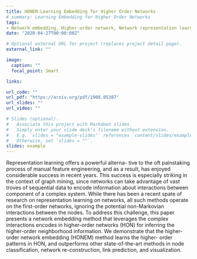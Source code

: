 ```yaml
---
title: HONEM:Learning Embedding for Higher Order Networks
# summary: Learning Embedding for Higher Order Networks
tags:
- Network embedding, Higher-order network, Network representation learning
date: "2020-04-27T00:00:00Z"

# Optional external URL for project (replaces project detail page).
external_link: ""

image:
  caption: ""
  focal_point: Smart

links:

url_code: ""
url_pdf: "https://arxiv.org/pdf/1908.05387"
url_slides: ""
url_video: ""

# Slides (optional).
#   Associate this project with Markdown slides.
#   Simply enter your slide deck's filename without extension.
#   E.g. `slides = "example-slides"` references `content/slides/example-slides.md`.
#   Otherwise, set `slides = ""`.
slides: example
---
```



Representation learning offers a powerful alterna- tive to the oft painstaking process of manual feature engineering, and as a result, has enjoyed considerable success in recent years. This success is especially striking in the context of graph mining, since networks can take advantage of vast troves of sequential data to encode information about interactions between component of a complex system. While there has been a recent spate of research on representation learning on networks, all such methods operate on the first-order networks, ignoring the potential non-Markovian interactions between the nodes. To address this challenge, this paper presents a network embedding method that leverages the complex interactions encodes in higher-order networks (HON) for inferring the higher-order neighborhood information. We demonstrate that the higher- order network embedding (HONEM) method learns the higher- order patterns in HON, and outperforms other state-of-the-art methods in node classification, network re-construction, link prediction, and visualization.